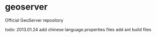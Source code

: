 geoserver
=========

Official GeoServer repository


todo: 2013.01.24
add chinese language.properties files
add ant build files
